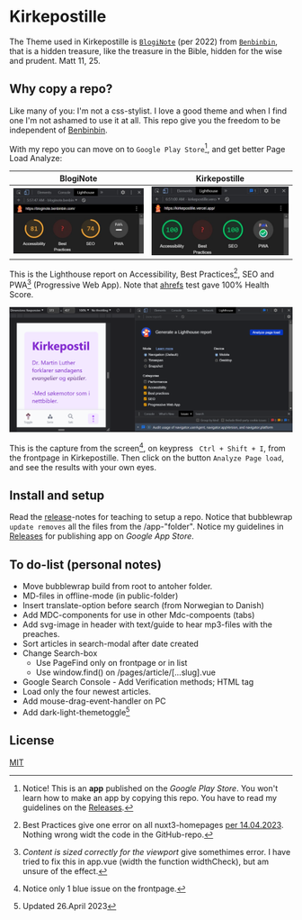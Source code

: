 # Kirkepostille
The Theme used in Kirkepostille is [`BlogiNote`](https://github.com/Benbinbin/BlogiNote) (per 2022) from [`Benbinbin`](https://github.com/Benbinbin), that is a hidden treasure, like the treasure in the Bible, hidden for the wise and prudent. Matt 11, 25. 

## Why copy a repo?
Like many of you: I'm not a css-stylist. I love a good theme and when I find one I'm not ashamed to use it at all. This repo give you the freedom to be independent of [Benbinbin](https://github.com/Benbinbin).

With my repo you can move on to `Google Play Store`[^1], and get better Page Load Analyze:

| BlogiNote | Kirkepostille |
| --- | --- |
|![](https://raw.githubusercontent.com/lovkyndig/kirkepostille/main/public/img/bloginote.jpg) |![](https://raw.githubusercontent.com/lovkyndig/kirkepostille/main/public/img/100lighthouse.jpg)|  

This is the Lighthouse report on Accessibility, Best Practices[^2], SEO and PWA[^3] (Progressive Web App). Note that [ahrefs](https://app.ahrefs.com/) test gave 100% Health Score.

![Lighthouse-Metrics](https://raw.githubusercontent.com/lovkyndig/kirkepostille/main/public/img/lighthouse.PNG)

This is the capture from the screen[^4], on keypress ` Ctrl + Shift + I`, from the frontpage in Kirkepostille. Then click on the button `Analyze Page load`, and see the results with your own eyes.

## Install and setup
Read the [release](https://github.com/lovkyndig/kirkepostille/releases)-notes for teaching to setup a repo. Notice that bubblewrap `update removes` all the files from the /app-"folder". Notice my guidelines in [Releases](https://github.com/lovkyndig/kirkepostille/releases) for publishing app on _Google App Store_.

## To do-list (personal notes)
- Move bubblewrap build from root to antoher folder.
- MD-files in offline-mode (in public-folder)
- Insert translate-option before search (from Norwegian to Danish)
- Add MDC-components for use in other Mdc-compoents (tabs)
- Add svg-image in header with text/guide to hear mp3-files with the preaches.
- Sort articles in search-modal after date created
- Change Search-box
  - Use PageFind only on frontpage or in list
  - Use window.find() on /pages/article/[...slug].vue
- Google Search Console - Add Verification methods; HTML tag
- Load only the four newest articles.
- Add mouse-drag-event-handler on PC
- Add dark-light-themetoggle[^5]

## License
[MIT](./LICENSE)

[^1]: Notice! This is an **app** published on the _Google Play Store_. You won't learn how to make an app by copying this repo. You have to read my guidelines on the [Releases](https://github.com/lovkyndig/kirkepostille/releases).
[^2]: Best Practices give one error on all nuxt3-homepages [per 14.04.2023](https://github.com/nuxt/nuxt/discussions/20262). Nothing wrong widt the code in the GitHub-repo.
[^3]: _Content is sized correctly for the viewport_ give somethimes error. I have tried to fix this in app.vue (width the function widthCheck), but am unsure of the effect.
[^4]: Notice only 1 blue issue on the frontpage.
[^5]: Updated 26.April 2023